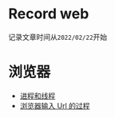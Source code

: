 # Record web

记录文章时间从`2022/02/22`开始

# 浏览器

- [进程和线程](https://github.com/gryns/record-web/blob/main/brower/%E8%BF%9B%E7%A8%8B%E5%92%8C%E7%BA%BF%E7%A8%8B.md)
- [浏览器输入 Url 的过程](https://github.com/gryns/record-web/blob/main/brower/%E6%B5%8F%E8%A7%88%E5%99%A8URL%E7%9A%84%E8%BF%87%E7%A8%8B.md)
